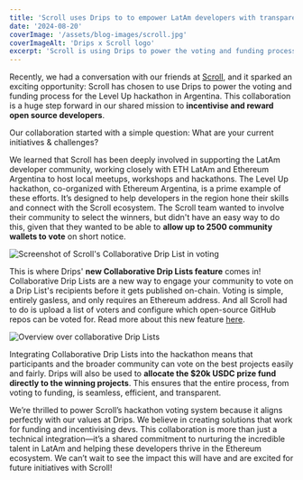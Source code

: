 ```yaml
---
title: 'Scroll uses Drips to to empower LatAm developers with transparent voting and funding'
date: '2024-08-20'
coverImage: '/assets/blog-images/scroll.jpg'
coverImageAlt: 'Drips x Scroll logo'
excerpt: 'Scroll is using Drips to power the voting and funding process for the Level Up hackathon in Argentina.'
---
```


Recently, we had a conversation with our friends at [Scroll](https://scroll.io/), and it sparked an exciting opportunity: Scroll has chosen to use Drips to power the voting and funding process for the Level Up hackathon in Argentina. This collaboration is a huge step forward in our shared mission to **incentivise and reward open source developers**.

Our collaboration started with a simple question: What are your current initiatives & challenges?

We learned that Scroll has been deeply involved in supporting the LatAm developer community, working closely with ETH LatAm and Ethereum Argentina to host local meetups, workshops and hackathons. The Level Up hackathon, co-organized with Ethereum Argentina, is a prime example of these efforts. It’s designed to help developers in the region hone their skills and connect with the Scroll ecosystem. The Scroll team wanted to involve their community to select the winners, but didn't have an easy way to do this, given that they wanted to be able to **allow up to 2500 community wallets to vote** on short notice.

![Screenshot of Scroll's Collaborative Drip List in voting](/assets/blog-images/scroll-list.png)

This is where Drips' **new Collaborative Drip Lists feature** comes in! Collaborative Drip Lists are a new way to engage your community to vote on a Drip List's recipients before it gets published on-chain. Voting is simple, entirely gasless, and only requires an Ethereum address. And all Scroll had to do is upload a list of voters and configure which open-source GitHub repos can be voted for. Read more about this new feature [here](https://docs.drips.network/support-your-dependencies/collaborative-drip-lists/creating-a-collaborative-drip-list).

![Overview over collaborative Drip Lists](/assets/blog-images/collab-drip-list-hiw.png)

Integrating Collaborative Drip Lists into the hackathon means that participants and the broader community can vote on the best projects easily and fairly. Drips will also be used to **allocate the $20k USDC prize fund directly to the winning projects**. This ensures that the entire process, from voting to funding, is seamless, efficient, and transparent.

We’re thrilled to power Scroll’s hackathon voting system because it aligns perfectly with our values at Drips. We believe in creating solutions that work for funding and incentivising devs. This collaboration is more than just a technical integration—it’s a shared commitment to nurturing the incredible talent in LatAm and helping these developers thrive in the Ethereum ecosystem. We can’t wait to see the impact this will have and are excited for future initiatives with Scroll!

